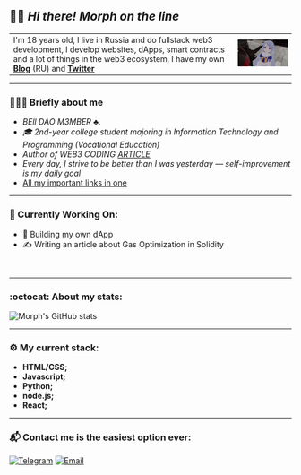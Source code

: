 ## 👋🏻 *Hi there! Morph on the line*

<table border="0">
  <tr>
    <td>
      I'm 18 years old, I live in Russia and do fullstack web3 development, I develop websites, dApps, smart contracts and a lot of things in the web3 ecosystem, I have my own <b><a href="https://t.me/morphlowbanker">Blog</a></b> (RU) and <b><a href="https://x.com/morph_lowbanker">Twitter</a></b>
    </td>
    <td>
      <img src="animation.gif-ezgif.com-video-to-gif-converter.gif" width="350">
    </td>
  </tr>
</table>

<hr>

### 🙋🏻‍♂️ **Briefly about me**

- *BEll DAO M3MBER :clubs:.*
- *🎓 2nd-year college student majoring in Information Technology and Programming (Vocational Education)*
- *Author of WEB3 CODING [ARTICLE](https://teletype.in/@rawzw/83_s6FMOQgn)* 
- *Every day, I strive to be better than I was yesterday — self-improvement is my daily goal*
- [All my important links in one](https://linktr.ee/morphcoder)
<hr>

### 🧭 Currently Working On:
- 🔧 Building my own dApp 
- ✍️ Writing an article about Gas Optimization in Solidity


<br>
<hr>

### :octocat: About my stats: 

![Morph's GitHub stats](https://github-readme-stats.vercel.app/api?username=metamorphicc&show_icons=true&theme=tokyonight)
<hr>

### ⚙️ **My current stack:** 
- **HTML/CSS;**
- **Javascript;**
- **Python;**
- **node.js;**
- **React;**


<hr>

### 📬 Contact me is the easiest option ever: 
[![Telegram](https://img.shields.io/badge/Telegram-2CA5E0?style=flat&logo=telegram&logoColor=white)](https://t.me/@rawzw)
[![Email](https://img.shields.io/badge/Gmail-D14836?style=flat&logo=gmail&logoColor=white)](morphbellovich@gmail.com) 
